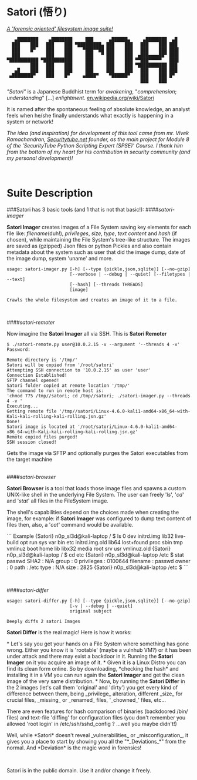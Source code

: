 # Satori (悟り)
<u>*A 'forensic oriented' filesystem image suite!*</u>
```
   ▄████████    ▄████████     ███      ▄██████▄     ▄████████  ▄█  
  ███    ███   ███    ███ ▀█████████▄ ███    ███   ███    ███ ███  
  ███    █▀    ███    ███    ▀███▀▀██ ███    ███   ███    ███ ███▌ 
  ███          ███    ███     ███   ▀ ███    ███  ▄███▄▄▄▄██▀ ███▌ 
▀███████████ ▀███████████     ███     ███    ███ ▀▀███▀▀▀▀▀   ███▌ 
         ███   ███    ███     ███     ███    ███ ▀███████████ ███  
   ▄█    ███   ███    ███     ███     ███    ███   ███    ███ ███  
 ▄████████▀    ███    █▀     ▄████▀    ▀██████▀    ███    ███ █▀   
                                                   ███    ███ 
```
*"_Satori_"* is a Japanese Buddhist term for *awakening*, "*comprehension*; *understanding*" [...] *enlightment*. [en.wikipedia.org/wiki/Satori](en.wikipedia.org/wiki/Satori)

It is named after the spontaneous feeling of absolute knowledge, an analyst feels when he/she finally understands what exactly is happening in a system or network!

<i>The idea (and inspiration) for development of this tool came from mr. Vivek Ramachandran, [Securitytube.net](Securitytube.net) founder, as the main project for Module 8 of the *'SecurityTube Python Scripting Expert (SPSE)' Course*. I thank him from the bottom of my heart for his contribution in security community (and my personal development)!</i>
<p><br>

# Suite Description
<p>
###Satori has 3 basic tools (and 1 that is not that basic!):
####<i>satori-imager</i>

  <b>Satori Imager</b> creates images of a File System saving key elements for each file like: _filename_(duh!), _privileges_, _size_, _type_, _text content_ and _hash_ (if chosen), while maintaining the File System's tree-like structure.
The images are saved as (gzipped) Json files or python Pickles and also contain metadata about the system such as user that did the image dump, date of the image dump, system 'uname' and more.
```
usage: satori-imager.py [-h] [--type {pickle,json,sqlite}] [--no-gzip]
                        [--verbose | --debug | --quiet] [--filetypes | --text]
                        [--hash] [--threads THREADS]
                        [image]

Crawls the whole filesystem and creates an image of it to a file.
```
<p><p><br>

####<i>satori-remoter</i>

Now imagine the <b>Satori Imager</b> all via SSH. This is <b>Satori Remoter</b>
```
$ ./satori-remote.py user@10.0.2.15 -v --argument '--threads 4 -v'
Password: 

Remote directory is '/tmp/'
Satori will be copied from '/root/satori'
Attempting SSH connection to '10.0.2.15' as user 'user'
Connection Established!
SFTP channel opened!
Satori folder copied at remote location '/tmp/'
The command to run in remote host is:
'chmod 775 /tmp//satori; cd /tmp//satori; ./satori-imager.py --threads 4 -v '
Executing... 
Getting remote file '/tmp//satori/Linux-4.6.0-kali1-amd64-x86_64-with-Kali-kali-rolling-kali-rolling.jsn.gz'
Done!
Satori image is located at '/root/satori/Linux-4.6.0-kali1-amd64-x86_64-with-Kali-kali-rolling-kali-rolling.jsn.gz'
Remote copied files purged!
SSH session closed!
```
Gets the image via SFTP and optionally purges the Satori executables from the target machine

<p><p><br>
####<i>satori-browser</i>

  <b>Satori Browser</b> is a tool that loads those image files and spawns a custom UNIX-like shell in the underlying File System. The user can freely '*ls*', '*cd*' and '*stat*' all files in the FileSystem image.<p>
The shell's capabilities depend on the choices made when creating the image, for example: if <b>Satori Imager</b> was configured to dump text content of files then, also, a '*cat*' command would be available.
<p>
``` Example
{Satori} n0p_sl3d@kali-laptop / $ ls 
0               dev             initrd.img      lib32           live-build      opt             run             sys             var
bin             etc             initrd.img.old  lib64           lost+found      proc            sbin            tmp             vmlinuz
boot            home            lib             libx32          media           root            srv             usr             vmlinuz.old
{Satori} n0p_sl3d@kali-laptop / $ cd etc
{Satori} n0p_sl3d@kali-laptop /etc $ stat passwd
	SHA2 : N/A
	group : 0
	privileges : 0100644
	filename : passwd
	owner : 0
	path : /etc
	type : N/A
	size : 2825
{Satori} n0p_sl3d@kali-laptop /etc $ 
```
<p><p><br>

####<i>satori-differ</i>
```
usage: satori-differ.py [-h] [--type {pickle,json,sqlite}] [--no-gzip]
                        [-v | --debug | --quiet]
                        original subject

Deeply diffs 2 satori Images
```
  <b>Satori Differ</b> is the real magic! Here is how it works:
<p>
* Let's say you get your hands on a File System where something has gone wrong. Either you know it is 'rootable' (maybe a vulnhub VM?) or it has been under attack and there may exist a backdoor in it. Running the <b>Satori Imager</b> on it you acquire an image of it.
* Given it is a Linux Distro you can find its clean form online. So by downloading, *checking the hash* and installing it in a VM you can run again the <b>Satori Imager</b> and get the clean image of the very same distribution.
* Now, by running the <b>Satori Differ</b> in the 2 images (let's call them 'original' and 'dirty') you get every kind of difference between them, being _privilege_ alteration, different _size_ for crucial files, _missing_ or _renamed_ files, '_chowned_' files, etc...
<p>
There are even features for hash comparison of binaries (backdoored /bin/ files) and text-file 'diffing' for configuration files (you don't remember you allowed 'root login' in /etc/ssh/sshd_config ? ...well you maybe didn't!)
<p><p><p>
Well, while *Satori* doesn't reveal _vulnerabilities_ or _misconfiguration_, it gives you a place to start by showing you all the "*_Deviations_*" from the normal. And *Deviation* is the magic word in forensics!
<p><p><br>




Satori is in the public domain. Use it and/or change it freely.




